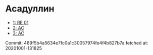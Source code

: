 # Асадуллин
- [1: RE 01](1.md)
- [2: AC](2.md)
- [3: AC](3.md)

Commit: 489f5b4a5634e7fc0a1c30057974fe4f4b827b7a
 fetched at: 20201001-131825
